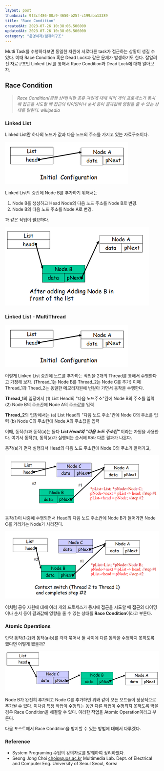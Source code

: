 ```yaml
---
layout: post
thumbnail: 9f3cf486-00a9-4650-b25f-c199aba13389
title: "Race Condition"
createdAt: 2023-07-26 10:38:06.506000
updatedAt: 2023-07-26 10:38:06.506000
category: "운영체제/컴퓨터구조"
---
```

 Mutli Task를 수행하다보면 동일한 자원에 서로다른 task가 접근하는 상황이 생길 수 있다. 이때 Race Condition 혹은 Dead Lock과 같은 문제가 발생하기도 한다.
 잘알려진 자료구조인 Linked List를 통해서 Race Condition과 Dead Lock에 대해 알아보자.
 
 ## Race Condition
 > _Race Condition(경쟁 상태)이란 공유 자원에 대해 여러 개의 프로세스가 동시에 접근을 시도할 때 접근의 타이밍이나 순서 등이 결과값에 영향을 줄 수 있는 상태를 말한다.
 wikipedia_
 
 ### Linked List
 Linked List란 하나의 노드가 값과 다음 노드의 주소를 가지고 있는 자료구조이다. 

<img alt="image" src="/images/455302c4-30ec-4ecd-9d79-99008711acb3"/>

 Linked List의 중간에 Node B를 추가하기 위해서는
 
 1. Node B를 생성하고 Head Node의 다음 노드 주소를 Node B로 변경.
 2. Node B의 다음 노드 주소를 Node A로 변경.
 
과 같은 작업이 필요하다.

<img alt="image" src="/images/21d576e0-2803-4941-9507-0410ff76999e"/>

 
### Linked List - MultiThread


<img alt="image" src="/images/dda55b3a-be2d-4c43-9f7b-bff6a02cf9ef"/>
 
 이렇게 Linked List 중간에 노드를 추가하는 작업을 2개의 Thread를 통해서 수행한다고 가정해 보자. (Thread_1는 Node B를 Thread_2는 Node C를 추가) 이때 Thread_1과 Thead_2는 동일한 메모리자원에 번갈아 가면서 동작을 수행한다. 
 
 **Thread_1**의 입장에서
 (1) List Head의 "다음 노드주소"칸에 Node B의 주소를 입력
 (2) Node B의 주소칸에 Node A의 주소값를 입력
 
 **Thread_2**의 입장에서는
 (a) List Head의 "다음 노드 주소"칸에 Node C의 주소를 입력
 (b) Node C의 주소칸에 Node A의 주소값을 입력

 이때, 동작(1)과 동작(a)는 둘다 **_List Head의 "다음 노드 주소칸"_** 이라는 자원을 사용한다. 여기서 동작(1), 동작(a)가 실행되는 순서에 따라 다른 결과가 나온다.
 
 동작(a)가 먼저 실행되서 Head의 다음 노드 주소칸에 Node C의 주소가 들어가고,

<img alt="image" src="/images/2b8da6a7-ae2d-4149-962f-9438c17c54e2"/>

  동작(1)이 나중에 수행되면서  Head의 다음 노드 주소칸에 Node B가 들어가면 Node C를 가리키는 Node가 사라진다.


<img alt="image" src="/images/9f3cf486-00a9-4650-b25f-c199aba13389"/>
 
 이처럼 공유 자원에 대해 여러 개의 프로세스가 동시에 접근을 시도할 때 접근의 타이밍이나 순서 등이 결과값에 영향을 줄 수 있는 상태를 **Race Condition**이라고 부른다.
 
### Atomic Operations

만약 동작(1-2)와 동작(a-b)를 각각 묶어서 둘 사이에 다른 동작을 수행하지 못하도록 했다면 어떻게 됐을까?

<img alt="image" src="/images/b48f0ae3-0d8a-438c-83ea-8459053d7af9"/>

Node B가 완전히 추가되고 Node C를 추가하면 위와 같이 모든 모드들이 정상적으로 추가될 수 있다.
이처럼 특정 작업이 수행되는 동안 다른 작업이 수행되지 못하도록 막을 경우 Race Condition을 해결할 수 있다. 이러한 작업을 Atomic Operation이라고 부른다.

다음 포스트에서 Race Condition을 방지할 수 있는 방법에 대해서 다루겠다.

### Reference 
- System Programing 수업의 강의자료를 발췌하여 정리하였다.
- Seong Jong Choi chois@uos.ac.kr Multimedia Lab. Dept. of Electrical and Computer Eng. University of Seoul Seoul, Korea
